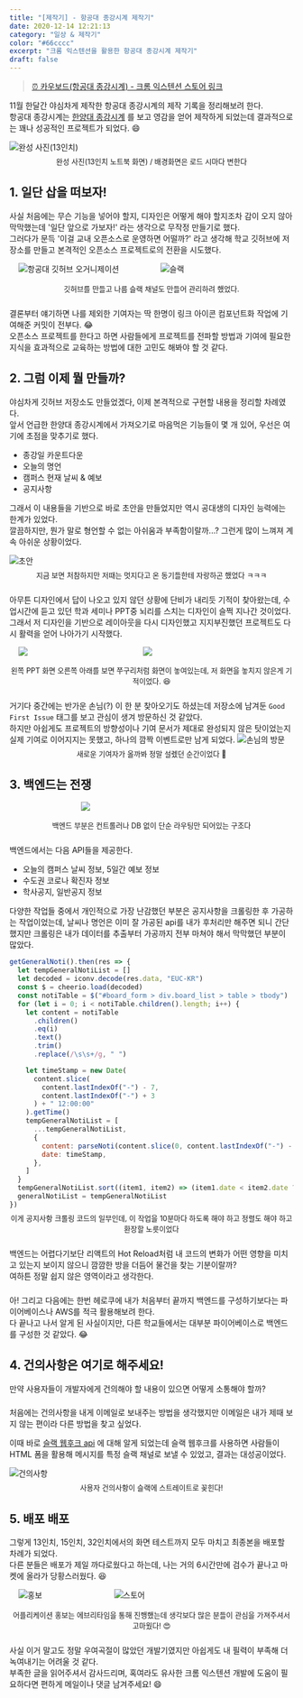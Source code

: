 ```yaml
---
title: "[제작기] - 항공대 종강시계 제작기"
date: 2020-12-14 12:21:13
category: "일상 & 제작기"
color: "#66cccc"
excerpt: "크롬 익스텐션을 활용한 항공대 종강시계 제작기"
draft: false
---
```


> [⏰ 카우보드(항공대 종강시계) - 크롬 익스텐션 스토어 링크](https://chrome.google.com/webstore/detail/%EC%B9%B4%EC%9A%B0%EB%B3%B4%EB%93%9C/lffcahbpjjidhadlomcpckmljndafmao?utm_source=chrome-ntp-icon)

11월 한달간 야심차게 제작한 항공대 종강시계의 제작 기록을 정리해보려 한다.  
항공대 종강시계는 [한양대 종강시계](https://chrome.google.com/webstore/detail/%ED%95%9C%EC%96%91%EB%8C%80%ED%95%99%EA%B5%90-%EC%A2%85%EA%B0%95%EC%8B%9C%EA%B3%84/gjpmmcimpelilaeciicpfmbggloncipb?utm_source=chrome-ntp-icon) 를 보고 영감을 얻어 제작하게 되었는데 결과적으로는 꽤나 성공적인 프로젝트가 되었다. 😄

![완성 사진(13인치)](./1.png)

<div style = "font-size : 0.8rem; text-align: center; margin-top: -0.5rem; margin-bottom: 1.5rem;">완성 사진(13인치 노트북 화면) / 배경화면은 로드 시마다 변한다</div>

## 1. 일단 삽을 떠보자!

사실 처음에는 무슨 기능을 넣어야 할지, 디자인은 어떻게 해야 할지조차 감이 오지 않아 막막했는데 '일단 앞으로 가보자!' 라는 생각으로 무작정 만들기로 했다.  
그러다가 문득 '이걸 교내 오픈소스로 운영하면 어떨까?' 라고 생각해 학교 깃허브에 저장소를 만들고 본격적인 오픈소스 프로젝트로의 전환을 시도했다.

<div style = "display: flex; justify-content: center;">
  <div style = "width: 400px; 
  margin: 0 1rem;
    margin-bottom : 1.5rem;">
      <img style = "display: inline-block" src = "./2.png" alt = "항공대 깃허브 오거니제이션">
  </div>
  <div style = "width: 400px; 
  margin: 0 1rem;
    margin-bottom : 1.5rem;">
      <img style = "display: inline-block" src = "./4_5.png" alt = "슬랙">
  </div>
</div>

<div style = "font-size : 0.8rem; text-align: center; margin-top: -0.5rem; margin-bottom: 1.5rem;">깃허브를 만들고 나름 슬랙 채널도 만들어 관리하려 했었다.</div>

결론부터 얘기하면 나를 제외한 기여자는 딱 한명이 링크 아이콘 컴포넌트화 작업에 기여해준 커밋이 전부다. 😂  
오픈소스 프로젝트를 한다고 하면 사람들에게 프로젝트를 전파할 방법과 기여에 필요한 지식을 효과적으로 교육하는 방법에 대한 고민도 해봐야 할 것 같다.

## 2. 그럼 이제 뭘 만들까?

야심차게 깃허브 저장소도 만들었겠다, 이제 본격적으로 구현할 내용을 정리할 차례였다.  
앞서 언급한 한양대 종강시계에서 가져오기로 마음먹은 기능들이 몇 개 있어, 우선은 여기에 초점을 맞추기로 했다.

- 종강일 카운트다운
- 오늘의 명언
- 캠퍼스 현재 날씨 & 예보
- 공지사항

그래서 이 내용들을 기반으로 바로 초안을 만들었지만 역시 공대생의 디자인 능력에는 한계가 있었다.  
깔끔하지만, 뭔가 말로 형언할 수 없는 아쉬움과 부족함이랄까...? 그런게 많이 느껴져 계속 아쉬운 상황이었다.

![초안](./3.png)

<div style = "font-size : 0.8rem; text-align: center; margin-top: -0.5rem; margin-bottom: 1.5rem;">지금 보면 처참하지만 저때는 멋지다고 온 동기들한테 자랑하곤 했었다 ㅋㅋㅋ</div>

아무튼 디자인에서 답이 나오고 있지 않던 상황에 단비가 내리듯 기적이 찾아왔는데,
수업시간에 듣고 있던 학과 세미나 PPT중 뇌리를 스치는 디자인이 슬쩍 지나간 것이었다. 그래서 저 디자인을 기반으로 레이아웃을 다시 디자인했고 지지부진했던 프로젝트도 다시 활력을 얻어 나아가기 시작했다.

<div style = "display: flex; justify-content: center;">
  <div style = "width: 300px; 
  margin: 0 1rem;
    margin-bottom : 1.5rem;">
      <img style = "display: inline-block" src = "./4.png">
  </div>
  <div style = "width: 400px; 
  margin: 0 1rem;
    margin-bottom : 1.5rem;">
      <img style = "display: inline-block" src = "./5.png">
  </div>
</div>

<div style = "font-size : 0.8rem; text-align: center; margin-top: -0.5rem; margin-bottom: 1.5rem;">왼쪽 PPT 화면 오른쪽 아래를 보면 쭈구리처럼 화면이 놓여있는데, 저 화면을 놓치지 않은게 기적이었다. 😆</div>

거기다 중간에는 반가운 손님(?) 이 한 분 찾아오기도 하셨는데 저장소에 남겨둔 `Good First Issue` 태그를 보고 관심이 생겨 방문하신 것 같았다.  
하지만 아쉽게도 프로젝트의 방향성이나 기여 문서가 제대로 완성되지 않은 탓이었는지 실제 기여로 이어지지는 못했고, 하나의 깜짝 이벤트로만 남게 되었다.
![손님의 방문](./6.png)

<div style = "font-size : 0.8rem; text-align: center; margin-top: -0.5rem; margin-bottom: 1.5rem;">새로운 기여자가 올까봐 정말 설렜던 순간이었다 🤣</div>

## 3. 백엔드는 전쟁

<div style = "display: flex; justify-content: center;">
  <div style = "width: 250px; 
  margin: 0 1rem;
    margin-bottom : 1.5rem;">
      <img style = "display: inline-block" src = "./8.png">
  </div>
</div>

<div style = "font-size : 0.8rem; text-align: center; margin-top: -0.5rem; margin-bottom: 1.5rem;">백엔드 부분은 컨트롤러나 DB 없이 단순 라우팅만 되어있는 구조다</div>

백엔드에서는 다음 API들을 제공한다.

- 오늘의 캠퍼스 날씨 정보, 5일간 예보 정보
- 수도권 코로나 확진자 정보
- 학사공지, 일반공지 정보

다양한 작업들 중에서 개인적으로 가장 난감했던 부분은 공지사항을 크롤링한 후 가공하는 작업이었는데, 날씨나 명언은 이미 잘 가공된 api를 내가 후처리만 해주면 되니 간단했지만 크롤링은 내가 데이터를 추출부터 가공까지 전부 마쳐야 해서 막막했던 부분이 많았다.

```js
getGeneralNoti().then(res => {
  let tempGeneralNotiList = []
  let decoded = iconv.decode(res.data, "EUC-KR")
  const $ = cheerio.load(decoded)
  const notiTable = $("#board_form > div.board_list > table > tbody")
  for (let i = 0; i < notiTable.children().length; i++) {
    let content = notiTable
      .children()
      .eq(i)
      .text()
      .trim()
      .replace(/\s\s+/g, " ")

    let timeStamp = new Date(
      content.slice(
        content.lastIndexOf("-") - 7,
        content.lastIndexOf("-") + 3
      ) + " 12:00:00"
    ).getTime()
    tempGeneralNotiList = [
      ...tempGeneralNotiList,
      {
        content: parseNoti(content.slice(0, content.lastIndexOf("-") - 8)),
        date: timeStamp,
      },
    ]
  }
  tempGeneralNotiList.sort((item1, item2) => (item1.date < item2.date ? 1 : -1))
  generalNotiList = tempGeneralNotiList
})
```

<div style = "font-size : 0.8rem; text-align: center; margin-top: -0.5rem; margin-bottom: 1.5rem;">이게 공지사항 크롤링 코드의 일부인데, 이 작업을 10분마다 하도록 해야 하고 정렬도 해야 하고 환장할 노릇이었다</div>

백엔드는 어렵다기보단 리액트의 Hot Reload처럼 내 코드의 변화가 어떤 영향을 미치고 있는지 보이지 않으니 깜깜한 방을 더듬어 물건을 찾는 기분이랄까?  
여하튼 정말 쉽지 않은 영역이라고 생각한다.

###

아! 그리고 다음에는 한번 헤로쿠에 내가 처음부터 끝까지 백엔드를 구성하기보다는 파이어베이스나 AWS를 적극 활용해보려 한다.  
다 끝나고 나서 알게 된 사실이지만, 다른 학교들에서는 대부분 파이어베이스로 백엔드를 구성한 것 같았다. 😂

## 4. 건의사항은 여기로 해주세요!

만약 사용자들이 개발자에게 건의해야 할 내용이 있으면 어떻게 소통해야 할까?

###

처음에는 건의사항을 내게 이메일로 보내주는 방법을 생각했지만 이메일은 내가 제때 보지 않는 편이라 다른 방법을 찾고 싶었다.

이때 바로 [슬랙 웹후크 api](https://api.slack.com/messaging/webhooks) 에 대해 알게 되었는데 슬랙 웹후크를 사용하면 사람들이 HTML 폼을 활용해 메시지를 특정 슬랙 채널로 보낼 수 있었고, 결과는 대성공이었다.

![건의사항](./7.png)

<div style = "font-size : 0.8rem; text-align: center; margin-top: -0.5rem; margin-bottom: 1.5rem;">사용자 건의사항이 슬랙에 스트레이트로 꽂힌다!</div>

## 5. 배포 배포

그렇게 13인치, 15인치, 32인치에서의 화면 테스트까지 모두 마치고 최종본을 배포할 차례가 되었다.  
다른 분들은 배포가 제일 까다로웠다고 하는데, 나는 거의 6시간만에 검수가 끝나고 마켓에 올라가 당황스러웠다. 😆

<div style = "display: flex; align-items: center; justify-content: center;">
  <div style = "width: 250px; 
  margin: 0 1rem;
    margin-bottom : 1.5rem;">
      <img style = "display: inline-block" src = "./10.jpeg" alt = "홍보">
  </div>
  <div style = "width: 550px; 
  margin: 0 1rem;
    margin-bottom : 1.5rem;">
      <img style = "display: inline-block" src = "./11.png" alt = "스토어">
  </div>
</div>

<div style = "font-size : 0.8rem; text-align: center; margin-top: -0.5rem; margin-bottom: 1.5rem;">어플리케이션 홍보는 에브리타임을 통해 진행했는데 생각보다 많은 분들이 관심을 가져주셔서 고마웠다! 😍</div>

사실 이거 말고도 정말 우여곡절이 많았던 개발기였지만 아쉽게도 내 필력이 부족해 더 녹여내기는 어려울 것 같다.  
부족한 글을 읽어주셔서 감사드리며, 혹여라도 유사한 크롬 익스텐션 개발에 도움이 필요하다면 편하게 메일이나 댓글 남겨주세요! 😄
